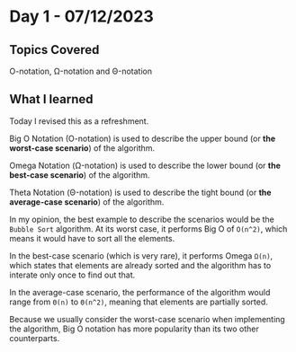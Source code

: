 # Day 1 - 07/12/2023

## Topics Covered

O-notation, Ω-notation and Θ-notation

## What I learned

Today I revised this as a refreshment.

Big O Notation (O-notation) is used to describe the upper bound (or **the worst-case scenario**) of the algorithm.

Omega Notation (Ω-notation) is used to describe the lower bound (or **the best-case scenario**) of the algorithm.

Theta Notation (Θ-notation) is used to describe the tight bound (or **the average-case scenario**) of the algorithm.

In my opinion, the best example to describe the scenarios would be the `Bubble Sort` algorithm. At its worst case, it performs Big O of `O(n^2)`, which means it would have to sort all the elements.

In the best-case scenario (which is very rare), it performs Omega `Ω(n)`, which states that elements are already sorted and the algorithm has to interate only once to find out that.

In the average-case scenario, the performance of the algorithm would range from `Θ(n)` to `Θ(n^2)`, meaning that elements are partially sorted.

Because we usually consider the worst-case scenario when implementing the algorithm, Big O notation has more popularity than its two other counterparts.
